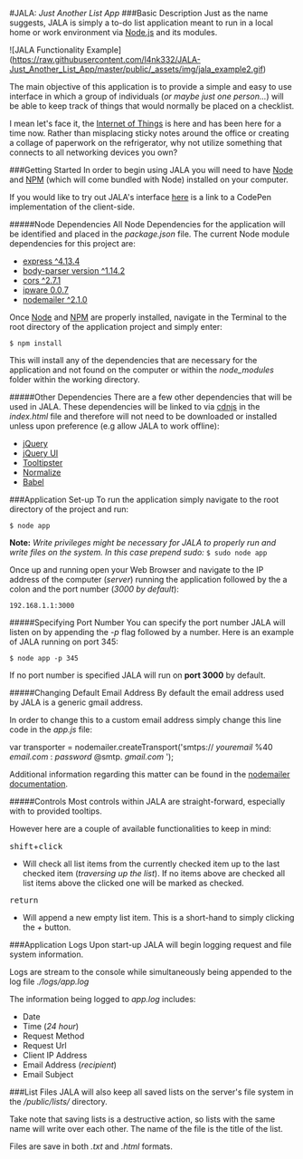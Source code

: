 #JALA: _Just Another List App_
###Basic Description
Just as the name suggests, JALA is simply a to-do list
application meant to run in a local home or work environment
via [Node.js](https://nodejs.org/en/) and its modules.

![JALA Functionality Example]
(https://raw.githubusercontent.com/l4nk332/JALA-Just_Another_List_App/master/public/_assets/img/jala_example2.gif)

The main objective of this application is to provide a
simple and easy to use interface in which a group of
individuals (*or maybe just one person...*) will be able
to keep track of things that would normally be placed
on a checklist.

I mean let's face it, the [Internet of Things](https://en.wikipedia.org/wiki/Internet_of_Things)
is here and has been here for a time now. Rather than misplacing
sticky notes around the office or creating a collage of paperwork
on the refrigerator, why not utilize something that connects to
all networking devices you own?

###Getting Started
In order to begin using JALA you will need to have [Node](https://nodejs.org/en/) and [NPM](https://www.npmjs.com/)
(which will come bundled with Node) installed on your computer.

If you would like to try out JALA's interface [here](http://codepen.io/l4nk33/full/jWXBmx/) is a link
to a CodePen implementation of the client-side.

#####Node Dependencies
All Node Dependencies for the application will be identified and
placed in the _package.json_ file. The current Node module
dependencies for this project are:

  - [express ^4.13.4](https://www.npmjs.com/package/express)
  - [body-parser version ^1.14.2](https://www.npmjs.com/package/body-parser-json)
  - [cors ^2.7.1](https://www.npmjs.com/package/cors)
  - [ipware 0.0.7](https://www.npmjs.com/package/ipware)
  - [nodemailer ^2.1.0](https://www.npmjs.com/package/nodemailer)

Once [Node](https://nodejs.org/en/) and [NPM](https://www.npmjs.com/) are properly installed,
navigate in the Terminal to the root directory of the application
project and simply enter:

`$ npm install`

This will install any of the dependencies that are necessary for
the application and not found on the computer or within the
*node_modules* folder within the working directory.

#####Other Dependencies
There are a few other dependencies that will be used in JALA.
These dependencies will be linked to via [cdnjs](https://cdnjs.com/) in the
_index.html_ file and therefore will not need to be downloaded or
installed unless upon preference (e.g allow JALA to work offline):
  - [jQuery](https://jquery.com/)
  - [jQuery UI](https://jqueryui.com/)
  - [Tooltipster](https://iamceege.github.io/tooltipster/)
  - [Normalize](https://necolas.github.io/normalize.css/)
  - [Babel](https://babeljs.io/)

###Application Set-up
To run the application simply navigate to the root directory of the
project and run:

`$ node app`

**Note:** *Write privileges might be necessary for JALA to properly run and
	  write files on the system. In this case prepend sudo:* `$ sudo node app`

Once up and running open your Web Browser and navigate to the IP address
of the computer (*server*) running the application followed by the a colon and the port
number (*3000 by default*):

`192.168.1.1:3000`

#####Specifying Port Number
You can specify the port number JALA will listen on by appending the *-p*
flag followed by a number. Here is an example of JALA running on port 345:

`$ node app -p 345`

If no port number is specified JALA will run on **port 3000** by default.

#####Changing Default Email Address
By default the email address used by JALA is a generic gmail address.

In order to change this to a custom email address simply change this line
code in the _app.js_ file:

var transporter = nodemailer.createTransport('smtps:// _youremail_ %40 _email.com_ : _password_ @smtp. _gmail.com_ ');

Additional information regarding this matter can be found in the
[nodemailer documentation](https://github.com/nodemailer/nodemailer).

#####Controls
Most controls within JALA are straight-forward, especially with to provided
tooltips.

However here are a couple of available functionalities to keep in mind:

<kbd>shift</kbd>+<kbd>click</kbd>

  * Will check all list items from the currently checked item up to the
    last checked item (_traversing up the list_). If no items above are checked
    all list items above the clicked one will be marked as checked.

<kbd>return</kbd>

  * Will append a new empty list item. This is a short-hand to simply clicking
    the _+_ button.

###Application Logs
Upon start-up JALA will begin logging request and file system information.

Logs are stream to the console while simultaneously being appended to the
log file _./logs/app.log_

The information being logged to _app.log_ includes:

  - Date
  - Time (_24 hour_)
  - Request Method
  - Request Url
  - Client IP Address
  - Email Address (_recipient_)
  - Email Subject

###List Files
JALA will also keep all saved lists on the server's file system in the
_/public/lists/_ directory.

Take note that saving lists is a destructive action, so lists with the
same name will write over each other. The name of the file is the title
of the list.

Files are save in both _.txt_ and _.html_ formats.

